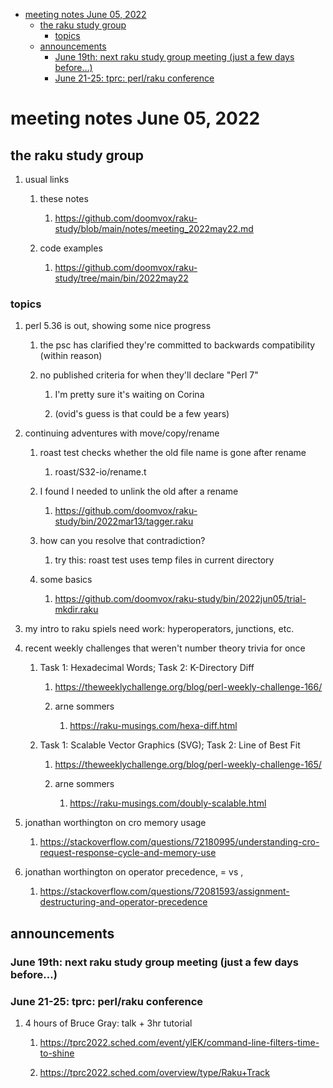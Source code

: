 - [meeting notes June 05, 2022](#orgc93e0ea)
  - [the raku study group](#org4e4d18e)
    - [topics](#org3b80810)
  - [announcements](#org1ff12ce)
    - [June 19th: next raku study group meeting (just a few days before&#x2026;)](#org15160b5)
    - [June 21-25: tprc: perl/raku conference](#orgf838603)


<a id="orgc93e0ea"></a>

# meeting notes June 05, 2022


<a id="org4e4d18e"></a>

## the raku study group

1.  usual links

    1.  these notes
    
        1.  <https://github.com/doomvox/raku-study/blob/main/notes/meeting_2022may22.md>
    
    2.  code examples
    
        1.  <https://github.com/doomvox/raku-study/tree/main/bin/2022may22>


<a id="org3b80810"></a>

### topics

1.  perl 5.36 is out, showing some nice progress

    1.  the psc has clarified they're committed to backwards compatibility (within reason)
    
    2.  no published criteria for when they'll declare "Perl 7"
    
        1.  I'm pretty sure it's waiting on Corina
        
        2.  (ovid's guess is that could be a few years)

2.  continuing adventures with move/copy/rename

    1.  roast test checks whether the old file name is gone after rename
    
        1.  roast/S32-io/rename.t
    
    2.  I found I needed to unlink the old after a rename
    
        1.  <https://github.com/doomvox/raku-study/bin/2022mar13/tagger.raku>
    
    3.  how can you resolve that contradiction?
    
        1.  try this: roast test uses temp files in current directory
    
    4.  some basics
    
        1.  <https://github.com/doomvox/raku-study/bin/2022jun05/trial-mkdir.raku>

3.  my intro to raku spiels need work: hyperoperators, junctions, etc.

4.  recent weekly challenges that weren't number theory trivia for once

    1.  Task 1: Hexadecimal Words; Task 2: K-Directory Diff
    
        1.  <https://theweeklychallenge.org/blog/perl-weekly-challenge-166/>
        
        2.  arne sommers
        
            1.  <https://raku-musings.com/hexa-diff.html>
    
    2.  Task 1: Scalable Vector Graphics (SVG); Task 2: Line of Best Fit
    
        1.  <https://theweeklychallenge.org/blog/perl-weekly-challenge-165/>
        
        2.  arne sommers
        
            1.  <https://raku-musings.com/doubly-scalable.html>

5.  jonathan worthington on cro memory usage

    1.  <https://stackoverflow.com/questions/72180995/understanding-cro-request-response-cycle-and-memory-use>

6.  jonathan worthington on operator precedence, = vs ,

    1.  <https://stackoverflow.com/questions/72081593/assignment-destructuring-and-operator-precedence>


<a id="org1ff12ce"></a>

## announcements


<a id="org15160b5"></a>

### June 19th: next raku study group meeting (just a few days before&#x2026;)


<a id="orgf838603"></a>

### June 21-25: tprc: perl/raku conference

1.  4 hours of Bruce Gray: talk + 3hr tutorial

    1.  <https://tprc2022.sched.com/event/ylEK/command-line-filters-time-to-shine>
    
    2.  <https://tprc2022.sched.com/overview/type/Raku+Track>
